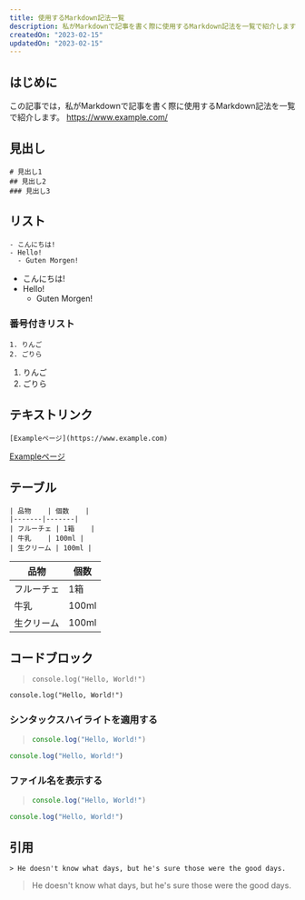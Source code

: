```yaml
---
title: 使用するMarkdown記法一覧
description: 私がMarkdownで記事を書く際に使用するMarkdown記法を一覧で紹介します。
createdOn: "2023-02-15"
updatedOn: "2023-02-15"
---
```


## はじめに

この記事では，私がMarkdownで記事を書く際に使用するMarkdown記法を一覧で紹介します。
https://www.example.com/

## 見出し

```
# 見出し1
## 見出し2
### 見出し3
```

## リスト

```
- こんにちは!
- Hello!
  - Guten Morgen!
```

- こんにちは!
- Hello!
  - Guten Morgen!

### 番号付きリスト

```
1. りんご
2. ごりら
```

1. りんご
2. ごりら

## テキストリンク

```
[Exampleページ](https://www.example.com)
```

[Exampleページ](https://www.example.com)

## テーブル

```
| 品物    | 個数    |
|-------|-------|
| フルーチェ | 1箱    |
| 牛乳    | 100ml |
| 生クリーム | 100ml |
```

| 品物    | 個数    |
|-------|-------|
| フルーチェ | 1箱    |
| 牛乳    | 100ml |
| 生クリーム | 100ml |

## コードブロック

> ```
> console.log("Hello, World!")
> ```

```
console.log("Hello, World!")
```

### シンタックスハイライトを適用する

> ```js
> console.log("Hello, World!")
> ```

```js
console.log("Hello, World!")
```

### ファイル名を表示する

> ```js:hello.js
> console.log("Hello, World!")
> ```

```js:hello.js
console.log("Hello, World!")
```

## 引用

```
> He doesn't know what days, but he's sure those were the good days.
```

> He doesn't know what days, but he's sure those were the good days.
